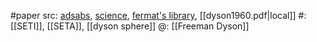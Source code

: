 #paper 
src: [adsabs](https://ui.adsabs.harvard.edu/abs/1960Sci...131.1667D/abstract), [science](https://www.science.org/doi/10.1126/science.131.3414.1667), [fermat's library](https://fermatslibrary.com/s/search-for-artificial-stellar-sources-of-infrared-radiation), [[dyson1960.pdf|local]] 
#: [[SETI]], [[SETA]], [[dyson sphere]] 
@: [[Freeman Dyson]] 

